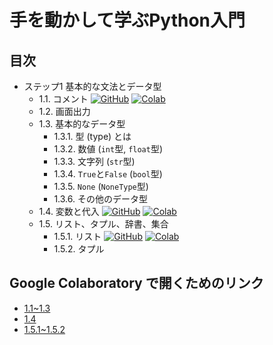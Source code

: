 # 手を動かして学ぶPython入門
  
## 目次

* ステップ1 基本的な文法とデータ型
  * 1.1. コメント
    [![GitHub](https://img.shields.io/badge/GitHub-black.svg?logo=github&labelColor=grey&color=blue)](%E6%89%8B%E3%82%92%E5%8B%95%E3%81%8B%E3%81%97%E3%81%A6%E5%AD%A6%E3%81%B6Python%E5%85%A5%E9%96%80_(1-1~1-3).ipynb)
    [![Colab](https://img.shields.io/badge/-Colab-blue.svg?logo=google-colab&labelColor=grey&color=blue)](https://colab.research.google.com/github/murakami-fl/python-intro-hands-on-sample/blob/master/%E6%89%8B%E3%82%92%E5%8B%95%E3%81%8B%E3%81%97%E3%81%A6%E5%AD%A6%E3%81%B6Python%E5%85%A5%E9%96%80_(1-1~1-3).ipynb)
  * 1.2. 画面出力
  * 1.3. 基本的なデータ型
    * 1.3.1. 型 (type) とは
    * 1.3.2. 数値 (`int`型, `float`型)
    * 1.3.3. 文字列 (`str`型)
    * 1.3.4. `True`と`False` (`bool`型)
    * 1.3.5. `None` (`NoneType`型)
    * 1.3.6. その他のデータ型
  * 1.4. 変数と代入
    [![GitHub](https://img.shields.io/badge/GitHub-black.svg?logo=github&labelColor=grey&color=blue)](%E6%89%8B%E3%82%92%E5%8B%95%E3%81%8B%E3%81%97%E3%81%A6%E5%AD%A6%E3%81%B6Python%E5%85%A5%E9%96%80_(1-4).ipynb)
    [![Colab](https://img.shields.io/badge/-Colab-blue.svg?logo=google-colab&labelColor=grey&color=blue)](https://colab.research.google.com/github/murakami-fl/python-intro-hands-on-sample/blob/master/%E6%89%8B%E3%82%92%E5%8B%95%E3%81%8B%E3%81%97%E3%81%A6%E5%AD%A6%E3%81%B6Python%E5%85%A5%E9%96%80_(1-4).ipynb)
  * 1.5. リスト、タプル、辞書、集合
    * 1.5.1. リスト
      [![GitHub](https://img.shields.io/badge/GitHub-black.svg?logo=github&labelColor=grey&color=blue)](%E6%89%8B%E3%82%92%E5%8B%95%E3%81%8B%E3%81%97%E3%81%A6%E5%AD%A6%E3%81%B6Python%E5%85%A5%E9%96%80_(1-5-1~1-5-2).ipynb)
      [![Colab](https://img.shields.io/badge/-Colab-blue.svg?logo=google-colab&labelColor=grey&color=blue)](https://colab.research.google.com/github/murakami-fl/python-intro-hands-on-sample/blob/master/%E6%89%8B%E3%82%92%E5%8B%95%E3%81%8B%E3%81%97%E3%81%A6%E5%AD%A6%E3%81%B6Python%E5%85%A5%E9%96%80_(1-5-1~1-5-2).ipynb)
    * 1.5.2. タプル

## Google Colaboratory で開くためのリンク

* [1.1~1.3](https://colab.research.google.com/github/murakami-fl/python-intro-hands-on-sample/blob/master/%E6%89%8B%E3%82%92%E5%8B%95%E3%81%8B%E3%81%97%E3%81%A6%E5%AD%A6%E3%81%B6Python%E5%85%A5%E9%96%80_(1-1~1-3).ipynb)
* [1.4](https://colab.research.google.com/github/murakami-fl/python-intro-hands-on-sample/blob/master/%E6%89%8B%E3%82%92%E5%8B%95%E3%81%8B%E3%81%97%E3%81%A6%E5%AD%A6%E3%81%B6Python%E5%85%A5%E9%96%80_(1-4).ipynb)
* [1.5.1~1.5.2](https://colab.research.google.com/github/murakami-fl/python-intro-hands-on-sample/blob/master/%E6%89%8B%E3%82%92%E5%8B%95%E3%81%8B%E3%81%97%E3%81%A6%E5%AD%A6%E3%81%B6Python%E5%85%A5%E9%96%80_(1-5-1~1-5-2).ipynb)

